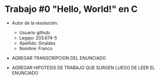 # Trabajo #0 "Hello, World!" en C

- Autor de la resolución:
    - Usuario github:
    - Legajo: 203.674-5
    - Apellido: Giraldes
    - Nombre: Franco

- AGREGAR TRANSCRIPCION DEL ENUNCIADO

- AGREGAR HIPOTESIS DE TRABAJO QUE SURGEN LUEGO DE LEER EL ENUNCIADO
